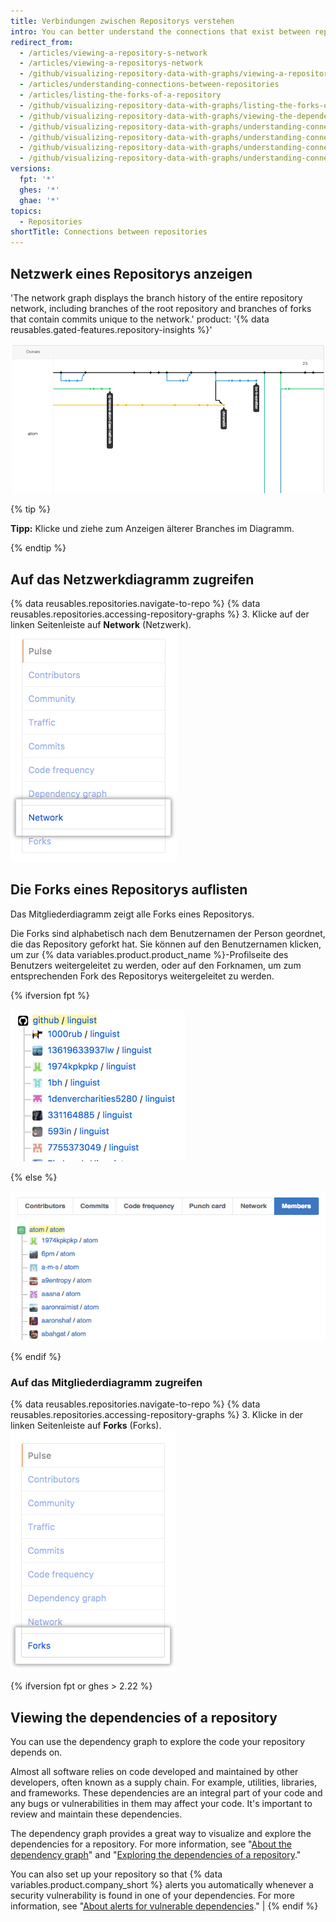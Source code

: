 ```yaml
---
title: Verbindungen zwischen Repositorys verstehen
intro: You can better understand the connections that exist between repositories by viewing a repository's network and forks and the projects that depend on the repository.
redirect_from:
  - /articles/viewing-a-repository-s-network
  - /articles/viewing-a-repositorys-network
  - /github/visualizing-repository-data-with-graphs/viewing-a-repositorys-network
  - /articles/understanding-connections-between-repositories
  - /articles/listing-the-forks-of-a-repository
  - /github/visualizing-repository-data-with-graphs/listing-the-forks-of-a-repository
  - /github/visualizing-repository-data-with-graphs/viewing-the-dependencies-of-a-repository
  - /github/visualizing-repository-data-with-graphs/understanding-connections-between-repositories
  - /github/visualizing-repository-data-with-graphs/understanding-connections-between-repositories/viewing-a-repositorys-network
  - /github/visualizing-repository-data-with-graphs/understanding-connections-between-repositories/listing-the-forks-of-a-repository
  - /github/visualizing-repository-data-with-graphs/understanding-connections-between-repositories/viewing-the-dependencies-of-a-repository
versions:
  fpt: '*'
  ghes: '*'
  ghae: '*'
topics:
  - Repositories
shortTitle: Connections between repositories
---
```


## Netzwerk eines Repositorys anzeigen

'The network graph displays the branch history of the entire repository network, including branches of the root repository and branches of forks that contain commits unique to the network.' product: '{% data reusables.gated-features.repository-insights %}'

![Repository-Netzwerkdiagramm](/assets/images/help/graphs/repo_network_graph.png)

{% tip %}

**Tipp:** Klicke und ziehe zum Anzeigen älterer Branches im Diagramm.

{% endtip %}

## Auf das Netzwerkdiagramm zugreifen

{% data reusables.repositories.navigate-to-repo %}
{% data reusables.repositories.accessing-repository-graphs %}
3. Klicke auf der linken Seitenleiste auf **Network** (Netzwerk). ![Registerkarte „Network“ (Netzwerk)](/assets/images/help/graphs/network_tab.png)

## Die Forks eines Repositorys auflisten

Das Mitgliederdiagramm zeigt alle Forks eines Repositorys.

Die Forks sind alphabetisch nach dem Benutzernamen der Person geordnet, die das Repository geforkt hat. Sie können auf den Benutzernamen klicken, um zur {% data variables.product.product_name %}-Profilseite des Benutzers weitergeleitet zu werden, oder auf den Forknamen, um zum entsprechenden Fork des Repositorys weitergeleitet zu werden.

{% ifversion fpt %}

![Repository-Mitgliederdiagramm](/assets/images/help/graphs/repo_forks_graph_dotcom.png)

{% else %}

![Repository-Mitgliederdiagramm](/assets/images/help/graphs/repo_members_graph.png)

{% endif %}

### Auf das Mitgliederdiagramm zugreifen

{% data reusables.repositories.navigate-to-repo %}
{% data reusables.repositories.accessing-repository-graphs %}
3. Klicke in der linken Seitenleiste auf **Forks** (Forks). ![Registerkarte „Forks“ (Forks)](/assets/images/help/graphs/graphs-sidebar-forks-tab.png)

{% ifversion fpt or ghes > 2.22 %}
## Viewing the dependencies of a repository

You can use the dependency graph to explore the code your repository depends on.

Almost all software relies on code developed and maintained by other developers, often known as a supply chain. For example, utilities, libraries, and frameworks. These dependencies are an integral part of your code and any bugs or vulnerabilities in them may affect your code. It's important to review and maintain these dependencies.

The dependency graph provides a great way to visualize and explore the dependencies for a repository. For more information, see "[About the dependency graph](/code-security/supply-chain-security/about-the-dependency-graph)" and "[Exploring the dependencies of a repository](/code-security/supply-chain-security/exploring-the-dependencies-of-a-repository)."

You can also set up your repository so that {% data variables.product.company_short %} alerts you automatically whenever a security vulnerability is found in one of your dependencies. For more information, see "[About alerts for vulnerable dependencies](/github/managing-security-vulnerabilities/about-alerts-for-vulnerable-dependencies)." |
{% endif %}

